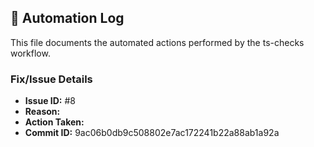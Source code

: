 ## 🤖 Automation Log

This file documents the automated actions performed by the ts-checks workflow.

### Fix/Issue Details
- **Issue ID:** #8
- **Reason:** 
- **Action Taken:** 
- **Commit ID:** 9ac06b0db9c508802e7ac172241b22a88ab1a92a
